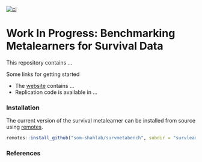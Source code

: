 [![ci](https://github.com/som-shahlab/survmetabench/actions/workflows/main.yml/badge.svg)](https://github.com/som-shahlab/survmetabench/actions/workflows/main.yml)

# Work In Progress: Benchmarking Metalearners for Survival Data

This repository contains ...

Some links for getting started

* The [website](https://som-shahlab.github.io/survmetabench/) contains ...
* Replication code is available in ...

### Installation
The current version of the survival metalearner can be installed from source using [remotes](https://cran.r-project.org/web/packages/remotes/index.html).

```R
remotes::install_github("som-shahlab/survmetabench", subdir = "survlearners")
```

### References
